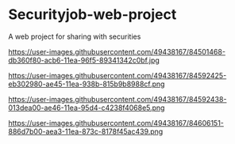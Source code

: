 # Securityjob-web-project
A web project for sharing with securities

https://user-images.githubusercontent.com/49438167/84501468-db360f80-acb6-11ea-96f5-89341342c0bf.jpg

https://user-images.githubusercontent.com/49438167/84592425-eb302980-ae45-11ea-938b-815b9b8988cf.png

https://user-images.githubusercontent.com/49438167/84592438-013dea00-ae46-11ea-95d4-c4238f4068e5.png

https://user-images.githubusercontent.com/49438167/84606151-886d7b00-aea3-11ea-873c-8178f45ac439.png

